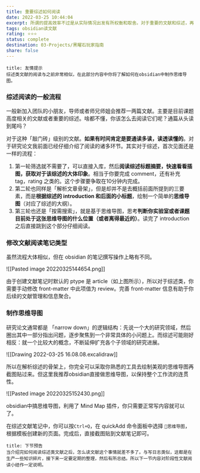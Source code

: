 ```yaml
---
title: 重要综述如何阅读
date: 2022-03-25 10:44:04
excerpt: 所谓的提高效率不过是从实际情况出发有所权衡和取舍。对于重要的文献和综述，再别无他法，只能是老老实实下苦功夫读懂读透。
tags: obsidian读文献
rating: ⭐⭐⭐
status: complete
destination: 03-Projects/黑曜石玩家指南
share: false
---
```


```ad-info
title: 友情提示
综述类文献的阅读与之前非常相似，在此部分内容中你将了解如何在obsidian中制作思维导图。
```

### 综述阅读的一般流程

一般新加入团队的小朋友，导师或者师兄师姐会推荐一两篇文献。主要是目前课题高度相关的文献或者重要的综述。啥都不懂，你该怎么去阅读它们呢？通篇从头读到尾吗？

对于这种「敲门砖」级别的文献。**如果有时间肯定是要通读多读，读透读懂的**。对于研究论文我前面已经仔细介绍了阅读的诸多环节。其实对于综述，首次见面还是一样的流程：

1. 第一轮筛选就不需要了，可以直接入库，然后**阅读综述标题摘要，快速看看插图，获取对于该综述的大体印象**。相当于你要完成 comment，还有补充 tag，rating 之类的。这个步骤要争取在10分钟内完成。
2. 第二轮也同样是「解析文章骨架」，但是却并不是去概括前面所提到的三要素，而是**根据综述的 introduction 和后面的小标题**，绘制一个简单的**思维导图**（对应了综述的大纲）。
3. 第三轮也还是「按需搜索」，就是基于思维导图，思考**判断你实验室或者课题目前处于这张思维导图的什么位置（或者离得最近的）**。读完了 introduction 之后直接跳到这个部分仔细阅读。

### 修改文献阅读笔记类型

虽然流程大体相似，但在 obsidian 的笔记撰写操作上略有不同。

![[Pasted image 20220325144654.png]]

由于创建文献笔记时默认的 ptype 是 article（如上图所示），所以对于综述类，你需要手动修改 front-matter 中此项值为 review。完善 front-matter 信息有助于你后续的文献管理和信息聚合。

### 制作思维导图

研究论文通常都是 「narrow down」的逻辑结构：先说一个大的研究领域，然后圈出其中一部分指出问题，逐步聚焦到一个非常具体的小问题上。而综述可能刚好相反：就一个比较大的概念，不断延伸扩充各个子领域的研究进展。

![[Drawing 2022-03-25 16.08.08.excalidraw]]

所以在解析综述的骨架上，你完全可以采取你熟悉的工具去绘制美观的思维导图再截图贴过来。但这里我推荐obsidian直接做思维导图，以保持整个工作流的连贯性。

![[Pasted image 20220325152430.png]]

obsidian中搞思维导图，利用了 Mind Map 插件，你只需要正常写内容就可以了。

在综述文献笔记中，你可以按`Ctrl+Q`，在 quickAdd 命令面板中选择 `🧠思维导图`，根据模板创建新的页面。完成后，直接截图贴到文献笔记即可。

```ad-info
title: 下节预告
当介绍完如何阅读综述类文献之后，怎么读文献这个事情就差不多了。与写日志类似，这都是在生产一些知识碎片，接下来一定要定期的整理，然后有所总结。所以下一节内容对阶段性文献阅读小结作一定说明。
```
